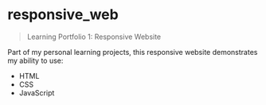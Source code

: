 # responsive_web
> Learning Portfolio 1: Responsive Website

Part of my personal learning projects, this responsive website demonstrates my ability to use:
- HTML
- CSS
- JavaScript

